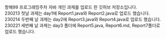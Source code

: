 항해99 프로그래밍주차 자바 개인 과제를 업로드 한 깃허브 저장소입니다.
<br>
230213 첫날 과제는 day1에 Report1.java와 Report2.java로 업로드 했습니다.
<br>
230214 두번째 날 과제는 day2에 Report3.java와 Report4.java로 업로드 했습니다.
<br>
230221 세번째 날 과제는 day3 폴더에 Report5.java, Report6.md, Report7폴더로 업로드 했습니다.